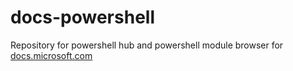 # docs-powershell

Repository for powershell hub and powershell module browser for [docs.microsoft.com](https://docs.microsoft.com)
